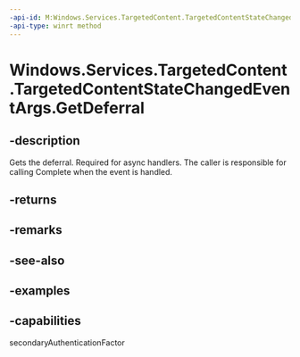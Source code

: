 ```yaml
---
-api-id: M:Windows.Services.TargetedContent.TargetedContentStateChangedEventArgs.GetDeferral
-api-type: winrt method
---
```


<!-- Method syntax.
public Deferral TargetedContentStateChangedEventArgs.GetDeferral()
-->

# Windows.Services.TargetedContent.TargetedContentStateChangedEventArgs.GetDeferral


## -description

Gets the deferral. Required for async handlers. The caller is responsible for calling Complete when the event is handled.

## -returns

## -remarks

## -see-also

## -examples

## -capabilities

secondaryAuthenticationFactor

